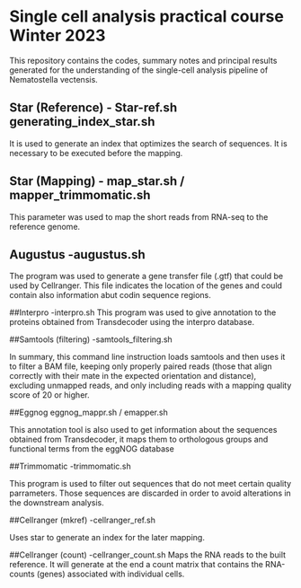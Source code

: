# Single cell analysis practical course Winter 2023
This repository contains the codes, summary notes and principal results generated for the understanding of the single-cell analysis pipeline of Nematostella vectensis. 

## Star (Reference) - Star-ref.sh generating_index_star.sh
It is used to generate an index that optimizes the search of sequences. It is necessary to be executed before the mapping.

## Star (Mapping) - map_star.sh / mapper_trimmomatic.sh
This parameter was used to map the short reads from RNA-seq to the reference genome. 

## Augustus -augustus.sh
The program was used to generate a gene transfer file (.gtf) that could be used by Cellranger. This file indicates the location of the genes and could contain also information abut codin sequence regions. 

##Interpro -interpro.sh
This program was used to give annotation to the proteins obtained from Transdecoder using the interpro database.

##Samtools (filtering) -samtools_filtering.sh

In summary, this command line instruction loads samtools and then uses it to filter a BAM file, keeping only properly paired reads (those that align correctly with their mate in the expected orientation and distance), excluding unmapped reads, and only including reads with a mapping quality score of 20 or higher. 

##Eggnog eggnog_mappr.sh / emapper.sh

This annotation tool is also used to get information about the sequences obtained from Transdecoder, it maps them to orthologous groups and functional terms from the eggNOG database

##Trimmomatic -trimmomatic.sh

This program is used to filter out sequences that do not meet certain quality parrameters. Those sequences are discarded in order to avoid alterations in the downstream analysis. 

##Cellranger (mkref) -cellranger_ref.sh  

Uses star to generate an index for the later mapping.

##Cellranger (count) -cellranger_count.sh
Maps the RNA reads to the built reference. It will generate at the end a count matrix that contains the RNA-counts (genes) associated with individual cells.
